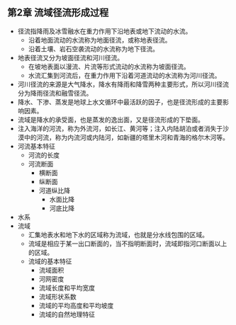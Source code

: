 ##  第2章 流域径流形成过程
- 径流指降雨及冰雪融水在重力作用下沿地表或地下流动的水流。
	- 沿着地面流动的水流称为地面径流，或称地表径流。
	- 沿着土壤、岩石空袭流动的水流称为地下径流。
- 地表径流又分为坡面径流和河川径流。
	- 在坡地表面以漫流、片流等形式流动的水流称为坡面径流。
	- 水流汇集到河流后，在重力作用下沿着河道流动的水流称为河川径流。
- 河川径流的来源是大气降水，降水有降雨和降雪两种主要形式，所以河川径流分为降雨径流和融雪径流。
- 降水、下渗、蒸发是地球上水文循环中最活跃的因子，也是径流形成的主要影响因素。
- 流域是降水的承受面，也是蒸发的逸出面，又是径流形成的下垫面。
- 注入海洋的河流，称为外流河，如长江、黄河等；注入内陆胡泊或者消失于沙漠中的河流，称为内流河或内陆河，如新疆的塔里木河和青海的格尔木河等。
- 河流基本特征
	- 河流的长度
	- 河流断面
		- 横断面
		- 纵断面
		- 河道纵比降
			- 水面比降
			- 河底比降
- 水系
- 流域
	- 汇集地表水和地下水的区域称为流域，也就是分水线包围的区域。
	- 流域是相应于某一出口断面的，当不指明断面时，流域即指河口断面以上的区域。
	- 流域的基本特征
		- 流域面积
		- 河网密度
		- 流域长度和平均宽度
		- 流域形状系数
		- 流域的平均高度和平均坡度
		- 流域的自然地理特征